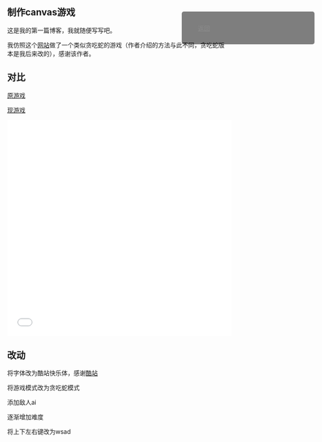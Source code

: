 ## 制作canvas游戏
<head>
<link rel="stylesheet" type="text/css" href="pearblog.github.io/style.css">
  </head>
这是我的第一篇博客，我就随便写写吧。
  
我仿照这个[网站](http://www.lostdecadegames.com/how-to-make-a-simple-html5-canvas-game/)做了一个类似贪吃蛇的游戏（作者介绍的方法与此不同，贪吃蛇版本是我后来改的），感谢该作者。

## 对比

[原游戏](http://www.lostdecadegames.com/demos/simple_canvas_game/)

[现游戏](/20210921/simple_canvas_game/)

<iframe frameborder="no" width="520" height="500" src="/20210921/simple_canvas_game/"></iframe>

## 改动

将字体改为酷站快乐体，感谢[酷站](https://www.zcool.com.cn/)

将游戏模式改为贪吃蛇模式

添加敌人ai

逐渐增加难度

将上下左右键改为wsad

<div id="diy_right_menu">
    <ul>
        <li style="list-style: none;"><a href="javascript:void(history.back())">返回</a></li>
    </ul>
</div>
<style>
#diy_right_menu {
                opacity: 0.5;
                position: fixed;
                right: 2%;
                top: 2%;
                width: 20em;
                margin-top: 1em;
                background-color: black;
                padding: 1em;
                border-radius: 0;
                transition: 0.6s ease-in-out;
                color: white;
                border-radius: 5px;
    overflow-y: auto;
max-height: 450px;
            }
            
            #diy_right_menu:hover {
                color: white;
                right: 2%;
                top: 2%;
                border-radius: 10px;
                opacity: 1.3;
                box-shadow: 0 10px 20px rgba(0, 0, 0, 0.5);
                transition: 0.4s ease-in-out;
            }
            
            #diy_right_menu a {
    color:white
                transition: 0.4s ease-in-out;
            }
            
            #diy_right_menu a:hover {
                transition: 0.4s ease-in-out;
            }
</style>
